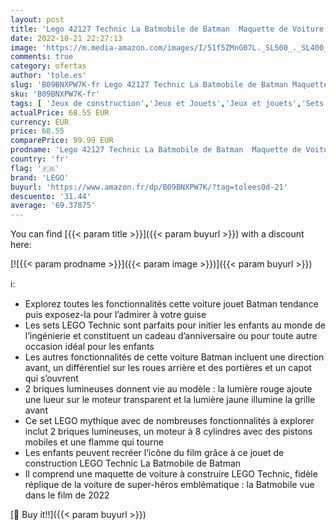 ```yaml
---
layout: post
title: 'Lego 42127 Technic La Batmobile de Batman  Maquette de Voiture  Jouet de Construction avec Briques Lumineuses  Idée Cadeau pour Enfants dès 10 Ans'
date: 2022-10-21 22:27:13
image: 'https://m.media-amazon.com/images/I/51f5ZMnG07L._SL500_._SL400_.jpg'
comments: true
category: ofertas
author: 'tole.es'
slug: 'B09BNXPW7K-fr Lego 42127 Technic La Batmobile de Batman Maquette de...'
sku: 'B09BNXPW7K-fr'
tags: [ 'Jeux de construction','Jeux et Jouets','Jeux et jouets','Sets de jeux de construction','lego','🇫🇷', ]
actualPrice: 68.55 EUR
currency: EUR
price: 68.55
comparePrice: 99.99 EUR
prodname: 'Lego 42127 Technic La Batmobile de Batman  Maquette de Voiture  Jouet de Construction avec Briques Lumineuses  Idée Cadeau pour Enfants dès 10 Ans'
country: 'fr'
flag: '🇫🇷'
brand: 'LEGO'
buyurl: 'https://www.amazon.fr/dp/B09BNXPW7K/?tag=tolees0d-21'
descuento: '31.44'
average: '69.37875'
---
```


You can find [{{< param title >}}]({{< param buyurl >}}) with a discount here:

[![{{< param prodname >}}]({{< param image >}})]({{< param buyurl >}})

ℹ️:

- Explorez toutes les fonctionnalités cette voiture jouet Batman tendance puis exposez-la pour l’admirer à votre guise
- Les sets LEGO Technic sont parfaits pour initier les enfants au monde de l’ingénierie et constituent un cadeau d’anniversaire ou pour toute autre occasion idéal pour les enfants
- Les autres fonctionnalités de cette voiture Batman incluent une direction avant, un différentiel sur les roues arrière et des portières et un capot qui s’ouvrent
- 2 briques lumineuses donnent vie au modèle : la lumière rouge ajoute une lueur sur le moteur transparent et la lumière jaune illumine la grille avant
- Ce set LEGO mythique avec de nombreuses fonctionnalités à explorer inclut 2 briques lumineuses, un moteur à 8 cylindres avec des pistons mobiles et une flamme qui tourne
- Les enfants peuvent recréer l’icône du film grâce à ce jouet de construction LEGO Technic La Batmobile de Batman
- Il comprend une maquette de voiture à construire LEGO Technic, fidèle réplique de la voiture de super-héros emblématique : la Batmobile vue dans le film de 2022

[🛒 Buy it!!]({{< param buyurl >}})

